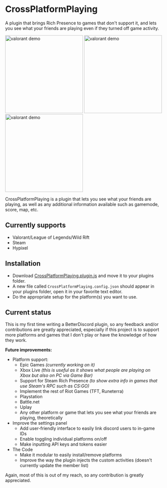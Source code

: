 # CrossPlatformPlaying
A plugin that brings Rich Presence to games that don't support it, and lets you see what your friends are playing even if they turned off game activity.

<img src="https://user-images.githubusercontent.com/20621396/134491197-54986bfc-9fe9-4a59-8e4d-a9391a792bf4.png" alt="valorant demo" width="250"/>
<img src="https://user-images.githubusercontent.com/20621396/134491995-4141367c-e9ba-47ab-b5e6-735ac1f36abe.png" alt="valorant demo" width="250"/>
<img src="https://user-images.githubusercontent.com/20621396/134492653-09bc1e14-2ad5-45cc-9f9d-ceeb15ad8d00.png" alt="valorant demo" width="250"/>


CrossPlatformPlaying is a plugin that lets you see what your friends are playing, as well as any additional information available such as gamemode, score, map, etc.

## Currently supports
- Valorant/League of Legends/Wild Rift
- Steam
- Hypixel

## Installation
- Download  [CrossPlatformPlaying.plugin.js](https://github.com/giorgi-o/CrossPlatformPlaying/blob/main/CrossPlatformPlaying.plugin.js) and move it to your plugins folder.
- A new file called `CrossPlatformPlaying.config.json` should appear in your plugins folder, open it in your favorite text editor.
- Do the appropriate setup for the platform(s) you want to use.

## Current status
This is my first time writing a BetterDiscord plugin, so any feedback and/or contributions are greatly appreciated, especially if this project is to support more platforms and games that I don't play or have the knowledge of how they work.

**Future improvements:**
- Platform support:
  - Epic Games _(currently working on it)_
  - Xbox Live _(this is useful as it shows what people are playing on Xbox but also on PC via Game Bar)_
  - Support for Steam Rich Presence _(to show extra info in games that use Steam's RPC such as CS:GO)_
  - Implement the rest of Riot Games (TFT, Runeterra)
  - Playstation
  - Battle.net
  - Uplay
  - Any other platform or game that lets you see what your friends are playing, theoretically
- Improve the settings panel
  - Add user-friendly interface to easily link discord users to in-game IDs
  - Enable toggling individual platforms on/off
  - Make inputting API keys and tokens easier
- The Code
  - Make it modular to easily install/remove platforms
  - Improve the way the plugin injects the custom activities (doesn't currently update the member list)

Again, most of this is out of my reach, so any contribution is greatly appreciated.

